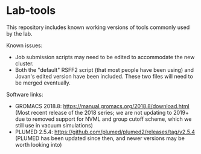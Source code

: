 # Lab-tools

This repository includes known working versions of tools commonly used by the lab.

Known issues:

- Job submission scripts may need to be edited to accommodate the new cluster.
- Both the "default" RSFF2 script (that most people have been using) and Jovan's edited version have been included. These two files will need to be merged eventually.

Software links:

- GROMACS 2018.8: https://manual.gromacs.org/2018.8/download.html (Most recent release of the 2018 series; we are not updating to 2019+ due to removed support for NVML and group cutoff scheme, which we still use in vacuum simulations)
- PLUMED 2.5.4: https://github.com/plumed/plumed2/releases/tag/v2.5.4 (PLUMED has been updated since then, and newer versions may be worth looking into)
